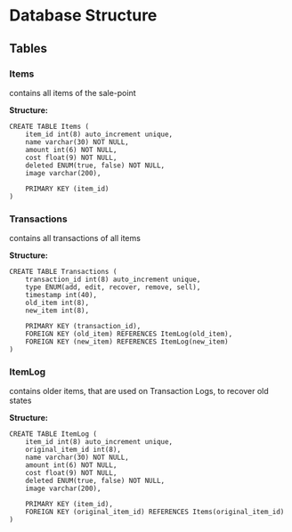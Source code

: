 # Database Structure

## Tables

### Items

contains all items of the sale-point

**Structure:**
```mysql
CREATE TABLE Items (
    item_id int(8) auto_increment unique,
    name varchar(30) NOT NULL,
    amount int(6) NOT NULL,
    cost float(9) NOT NULL,
    deleted ENUM(true, false) NOT NULL,
    image varchar(200),
    
    PRIMARY KEY (item_id)
)
```

### Transactions

contains all transactions of all items

**Structure:**
```mysql
CREATE TABLE Transactions (
    transaction_id int(8) auto_increment unique,
    type ENUM(add, edit, recover, remove, sell),
    timestamp int(40),
    old_item int(8),
    new_item int(8),
    
    PRIMARY KEY (transaction_id),
    FOREIGN KEY (old_item) REFERENCES ItemLog(old_item),
    FOREIGN KEY (new_item) REFERENCES ItemLog(new_item)
)
```

### ItemLog

contains older items, that are used on Transaction Logs, to recover old states

**Structure:**
```mysql
CREATE TABLE ItemLog (
    item_id int(8) auto_increment unique,
    original_item_id int(8),
    name varchar(30) NOT NULL,
    amount int(6) NOT NULL,
    cost float(9) NOT NULL,
    deleted ENUM(true, false) NOT NULL,
    image varchar(200),
    
    PRIMARY KEY (item_id),
    FOREIGN KEY (original_item_id) REFERENCES Items(original_item_id)
)
```